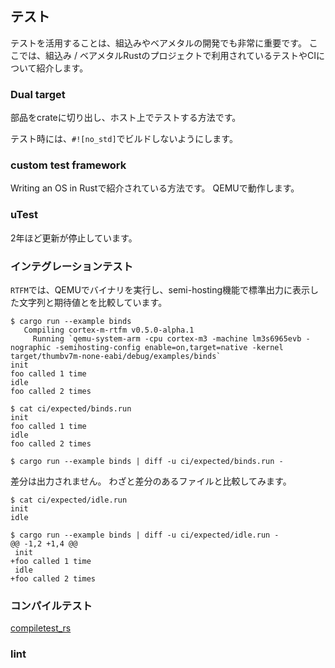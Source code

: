 ## テスト

テストを活用することは、組込みやベアメタルの開発でも非常に重要です。
ここでは、組込み / ベアメタルRustのプロジェクトで利用されているテストやCIについて紹介します。

### Dual target

部品をcrateに切り出し、ホスト上でテストする方法です。

テスト時には、`#![no_std]`でビルドしないようにします。

### custom test framework

Writing an OS in Rustで紹介されている方法です。
QEMUで動作します。

### uTest

2年ほど更新が停止しています。

### インテグレーションテスト

`RTFM`では、QEMUでバイナリを実行し、semi-hosting機能で標準出力に表示した文字列と期待値とを比較しています。

```
$ cargo run --example binds
   Compiling cortex-m-rtfm v0.5.0-alpha.1
     Running `qemu-system-arm -cpu cortex-m3 -machine lm3s6965evb -nographic -semihosting-config enable=on,target=native -kernel target/thumbv7m-none-eabi/debug/examples/binds`
init
foo called 1 time
idle
foo called 2 times
```

```
$ cat ci/expected/binds.run 
init
foo called 1 time
idle
foo called 2 times
```

```
$ cargo run --example binds | diff -u ci/expected/binds.run -
```

差分は出力されません。
わざと差分のあるファイルと比較してみます。

```
$ cat ci/expected/idle.run 
init
idle
```

```
$ cargo run --example binds | diff -u ci/expected/idle.run -
@@ -1,2 +1,4 @@
 init
+foo called 1 time
 idle
+foo called 2 times
```

### コンパイルテスト

[compiletest_rs]

[compiletest_rs]: https://github.com/laumann/compiletest-rs

### lint
